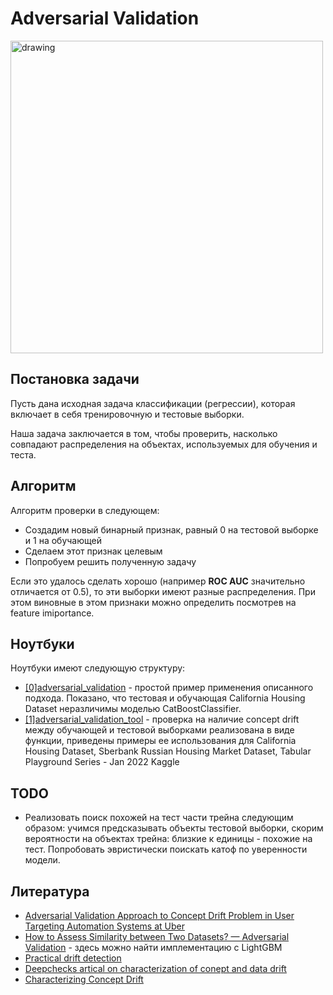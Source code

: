 # Adversarial Validation

<img src="https://user-images.githubusercontent.com/39204075/148427390-368bdb57-8374-4842-9528-12fa35288b8a.png" alt="drawing" width="500"/>

## Постановка задачи
Пусть дана исходная задача классификации (регрессии), которая включает в себя тренировочную и тестовые выборки. 

Наша задача заключается в том, чтобы проверить, 
насколько совпадают распределения на объектах, используемых для обучения и теста. 

## Алгоритм

Алгоритм проверки в следующем:
* Создадим новый бинарный признак, равный 0 на тестовой выборке и 1 на обучающей
* Сделаем этот признак целевым
* Попробуем решить полученную задачу

Если это удалось сделать хорошо (например __ROC AUC__ значительно отличается от 0.5), то эти выборки имеют разные распределения.
При этом виновные в этом признаки можно определить посмотрев на feature imiportance.

## Ноутбуки
Ноутбуки имеют следующую структуру:
* [\[0\]adversarial_validation](https://github.com/AlexGrunt/MLValidation/blob/main/adversarial_validation/%5B0%5Dadversarial_validation.ipynb) - простой пример применения описанного подхода. Показано, что тестовая и обучающая California Housing Dataset
неразличимы моделью CatBoostClassifier. 
* [\[1\]adversarial_validation_tool](https://github.com/AlexGrunt/MLValidation/blob/main/adversarial_validation/%5B1%5Dadversarial_validation_tool.ipynb) - проверка на наличие concept drift между обучающей и тестовой выборками реализована в виде функции, приведены примеры ее использования для California Housing Dataset, Sberbank Russian Housing Market Dataset, Tabular Playground Series - Jan 2022 Kaggle

## TODO
* Реализовать поиск похожей на тест части трейна следующим образом: учимся предсказывать объекты тестовой выборки, скорим вероятности на объектах трейна: близкие к единицы - похожие на тест. Попробовать эвристически поискать катоф по уверенности модели.

## Литература

* [Adversarial Validation Approach to Concept Drift Problem in User Targeting Automation Systems at Uber](https://arxiv.org/pdf/2004.03045.pdf)
* [How to Assess Similarity between Two Datasets? — Adversarial Validation](https://towardsdatascience.com/how-to-assess-similarity-between-two-datasets-adversarial-validation-246710eba387) - здесь можно найти имплементацию с LightGBM
* [Practical drift detection](https://torchdrift.org/notebooks/drift_detection_overview.html)
* [Deepchecks artical on characterization of conept and data drift](https://deepchecks.com/data-drift-vs-concept-drift-what-are-the-main-differences/)
* [Characterizing Concept Drift](https://arxiv.org/abs/1511.03816)
